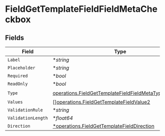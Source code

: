# FieldGetTemplateFieldFieldMetaCheckbox


## Fields

| Field                                                                                                                          | Type                                                                                                                           | Required                                                                                                                       | Description                                                                                                                    |
| ------------------------------------------------------------------------------------------------------------------------------ | ------------------------------------------------------------------------------------------------------------------------------ | ------------------------------------------------------------------------------------------------------------------------------ | ------------------------------------------------------------------------------------------------------------------------------ |
| `Label`                                                                                                                        | **string*                                                                                                                      | :heavy_minus_sign:                                                                                                             | N/A                                                                                                                            |
| `Placeholder`                                                                                                                  | **string*                                                                                                                      | :heavy_minus_sign:                                                                                                             | N/A                                                                                                                            |
| `Required`                                                                                                                     | **bool*                                                                                                                        | :heavy_minus_sign:                                                                                                             | N/A                                                                                                                            |
| `ReadOnly`                                                                                                                     | **bool*                                                                                                                        | :heavy_minus_sign:                                                                                                             | N/A                                                                                                                            |
| `Type`                                                                                                                         | [operations.FieldGetTemplateFieldFieldMetaTypeCheckbox](../../models/operations/fieldgettemplatefieldfieldmetatypecheckbox.md) | :heavy_check_mark:                                                                                                             | N/A                                                                                                                            |
| `Values`                                                                                                                       | [][operations.FieldGetTemplateFieldValue2](../../models/operations/fieldgettemplatefieldvalue2.md)                             | :heavy_minus_sign:                                                                                                             | N/A                                                                                                                            |
| `ValidationRule`                                                                                                               | **string*                                                                                                                      | :heavy_minus_sign:                                                                                                             | N/A                                                                                                                            |
| `ValidationLength`                                                                                                             | **float64*                                                                                                                     | :heavy_minus_sign:                                                                                                             | N/A                                                                                                                            |
| `Direction`                                                                                                                    | [*operations.FieldGetTemplateFieldDirection](../../models/operations/fieldgettemplatefielddirection.md)                        | :heavy_minus_sign:                                                                                                             | N/A                                                                                                                            |